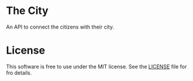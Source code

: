 # The City

An API to connect the citizens with their city.

# License

This software is free to use under the MIT license. See the [LICENSE](./LICENSE.md) file for fro details.
